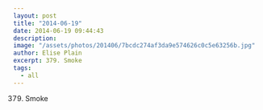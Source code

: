 ```yaml
---
layout: post
title: "2014-06-19"
date: 2014-06-19 09:44:43
description: 
image: "/assets/photos/201406/7bcdc274af3da9e574626c0c5e63256b.jpg"
author: Elise Plain
excerpt: 379. Smoke
tags: 
  - all
---
```


379. Smoke
<p></p>
